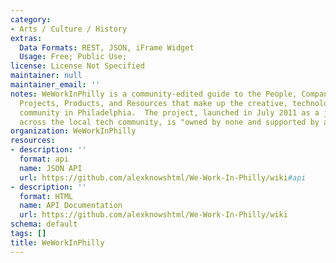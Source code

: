 ```yaml
---
category:
- Arts / Culture / History
extras:
  Data Formats: REST, JSON, iFrame Widget
  Usage: Free; Public Use;
license: License Not Specified
maintainer: null
maintainer_email: ''
notes: WeWorkInPhilly is a community-edited guide to the People, Companies, Groups,
  Projects, Products, and Resources that make up the creative, technology, and business
  community in Philadelphia.  The project, launched in July 2011 as a joint effort
  across the local tech community, is "owned by none and supported by all."
organization: WeWorkInPhilly
resources:
- description: ''
  format: api
  name: JSON API
  url: https://github.com/alexknowshtml/We-Work-In-Philly/wiki#api
- description: ''
  format: HTML
  name: API Documentation
  url: https://github.com/alexknowshtml/We-Work-In-Philly/wiki
schema: default
tags: []
title: WeWorkInPhilly
---
```

